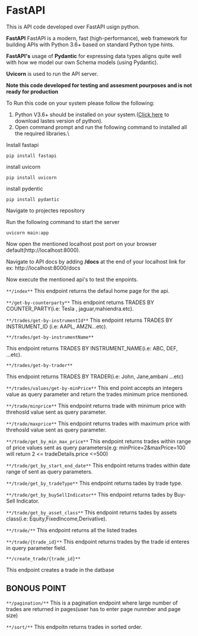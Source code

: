 # FastAPI

This is API code developed over FastAPI usign python.

**FastAPI**
FastAPI is a modern, fast (high-performance), web framework for building APIs with Python 3.6+ based on standard Python type hints.

**FastAPI's** usage of **Pydantic** for expressing data types aligns quite well with how we model our own Schema models (using Pydantic).

**Uvicorn** is used to run the API server.

**Note this code developed for testing and assesment pourposes and is not ready for production**

To Run this code on your system please follow the following:

1. Python V3.6+ should be installed on your system.([Click here](https://www.python.org/downloads/) to download lastes version of python).
2. Open command prompt and run the following command to installed all the required libraries.\


Install fastapi 
```
pip install fastapi
```

install uvicorn

```
pip install uvicorn
```

install pydentic

```
pip install pydantic
```
Navigate to projectes repository

Run the following command to start the server
```
uvicorn main:app
```

Now open the mentioned localhost post port on your browser default(http://localhost:8000).

Navigate to API docs by adding **/docs** at the end of your localhost link for ex: http://localhost:8000/docs

Now execute the mentioned api's to test the enpoints.

```**/index**```
This endpoint returns the defaul home page for the api.


```**/get-by-counterparty**```
This endpoint returns TRADES BY COUNTER_PARTY(i.e: Tesla , jaguar,mahiendra.etc).


```**/trades/get-by-instrumentId**```
This endpoint returns TRADES BY INSTRUMENT_ID (i.e: AAPL, AMZN...etc). 

```**/trades/get-by-instrumentName**```

This endpoint returns TRADES BY INSTRUMENT_NAME(i.e: ABC, DEF, ...etc).

```**/trades/get-by-trader**```

This endpoint returns TRADES BY TRADER(i.e: John, Jane,ambani ...etc)

```**/trades/values/get-by-minPrice**```
This end point accepts an integers value as query parameter and return the trades minimum price mentioned.

```**/trade/minprice**```
This endpoint returns trade with minimum price with threhosld value sent as query parameter.

```**/trade/maxprice**```
This endpoint returns trades with maximum price with threhosld value sent as query parameter.

```**/trade/get_by_min_max_price**```
This endpoint returns trades within range of price values sent as query parameters(e.g: minPrice=2&maxPrice=100 will return 2 <= tradeDetails.price <=500)

```**/trade/get_by_start_end_date**```
This endpoint returns trades within  date range of sent as query parameters. 

```**/trade/get_by_tradeType**```
This endpoint returns tades by trade type.

```**/trade/get_by_buySellIndicator**```
This endpoint returns tades by Buy-Sell Indicator.

```**/trade/get_by_asset_class**```
This endpoint returns tades by assets class(i.e: Equity,FixedIncome,Derivative).

```**/trade/**```
This endpoint returns all the listed trades

```**/trade/{trade_id}**```
This endpoint returns trades by the trade id enteres in query parameter field.

```**/create_trade/{trade_id}**```

This endpoint creates a trade in the datbase

**BONOUS POINT**
-----------------------------------------------------------------------------------

```**/pagination/**``` 
This is a pagination endpoint where large number of trades are returned in pages(user has to enter page nunmber and page size)

```**/sort/**```
This endpoitn returns trades in sorted order.







